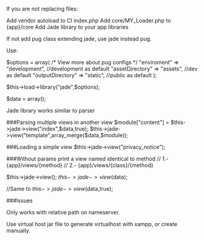 If you are not replacing files:

Add vendor autoload to CI index.php
Add core/MY_Loader.php to {app}/core
Add Jade library to your app libraries

If not add pug class extending jade, use jade instead pug.


Use:

$options = array(
    /* View more about pug configs */
    "enviroment" => "development", //development as default
    "assetDirectory" => "assets", //dev as default
    "outputDirectory" => "static", //public as default
);

$this->load->library("jade",$options);

$data = array();

Jade library works similar to parser

###Parsing multiple views in another view
$module["content"] = $this->jade->view("index",$data,true);
$this->jade->view("template",array_merge($data,$module));

###Loading a simple view
$this->jade->view("privacy_notice");

###Without params print a view named identical to method 
// 1.- {app}/views/{method}
// 2.- {app}/views/{class}/{method}

$this->jade->view();
$this->jade->view($data);

//Same to
$this->jade->view($data,true);


###Issues

Only works with relative path on nameserver.

Use virtual host jar file to generate virtualhost with xampp, or create manually.